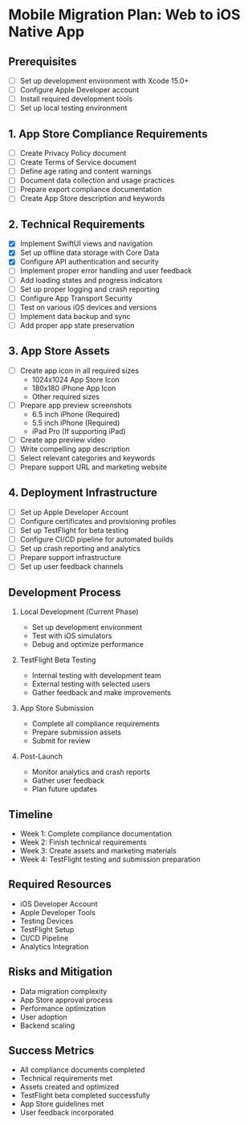 # Mobile Migration Plan: Web to iOS Native App

## Prerequisites
- [ ] Set up development environment with Xcode 15.0+
- [ ] Configure Apple Developer account
- [ ] Install required development tools
- [ ] Set up local testing environment

## 1. App Store Compliance Requirements
- [ ] Create Privacy Policy document
- [ ] Create Terms of Service document
- [ ] Define age rating and content warnings
- [ ] Document data collection and usage practices
- [ ] Prepare export compliance documentation
- [ ] Create App Store description and keywords

## 2. Technical Requirements
- [x] Implement SwiftUI views and navigation
- [x] Set up offline data storage with Core Data
- [x] Configure API authentication and security
- [ ] Implement proper error handling and user feedback
- [ ] Add loading states and progress indicators
- [ ] Set up proper logging and crash reporting
- [ ] Configure App Transport Security
- [ ] Test on various iOS devices and versions
- [ ] Implement data backup and sync
- [ ] Add proper app state preservation

## 3. App Store Assets
- [ ] Create app icon in all required sizes
  - 1024x1024 App Store Icon
  - 180x180 iPhone App Icon
  - Other required sizes
- [ ] Prepare app preview screenshots
  - 6.5 inch iPhone (Required)
  - 5.5 inch iPhone (Required)
  - iPad Pro (If supporting iPad)
- [ ] Create app preview video
- [ ] Write compelling app description
- [ ] Select relevant categories and keywords
- [ ] Prepare support URL and marketing website

## 4. Deployment Infrastructure
- [ ] Set up Apple Developer Account
- [ ] Configure certificates and provisioning profiles
- [ ] Set up TestFlight for beta testing
- [ ] Configure CI/CD pipeline for automated builds
- [ ] Set up crash reporting and analytics
- [ ] Prepare support infrastructure
- [ ] Set up user feedback channels

## Development Process
1. Local Development (Current Phase)
   - Set up development environment
   - Test with iOS simulators
   - Debug and optimize performance

2. TestFlight Beta Testing
   - Internal testing with development team
   - External testing with selected users
   - Gather feedback and make improvements

3. App Store Submission
   - Complete all compliance requirements
   - Prepare submission assets
   - Submit for review

4. Post-Launch
   - Monitor analytics and crash reports
   - Gather user feedback
   - Plan future updates

## Timeline
- Week 1: Complete compliance documentation
- Week 2: Finish technical requirements
- Week 3: Create assets and marketing materials
- Week 4: TestFlight testing and submission preparation

## Required Resources
- iOS Developer Account
- Apple Developer Tools
- Testing Devices
- TestFlight Setup
- CI/CD Pipeline
- Analytics Integration

## Risks and Mitigation
- Data migration complexity
- App Store approval process
- Performance optimization
- User adoption
- Backend scaling

## Success Metrics
- All compliance documents completed
- Technical requirements met
- Assets created and optimized
- TestFlight beta completed successfully
- App Store guidelines met
- User feedback incorporated